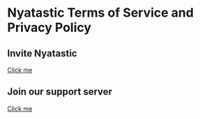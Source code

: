 # Nyatastic Terms of Service and Privacy Policy

## Invite Nyatastic
[Click me](https://go.nekogirl.net/invite-nyatastic)

## Join our support server
[Click me](https://go.nekogirl.net/)
